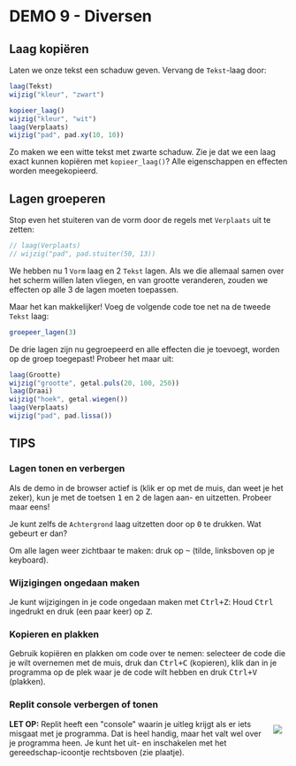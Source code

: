 # DEMO 9 - Diversen

## Laag kopiëren

Laten we onze tekst een schaduw geven. Vervang de `Tekst`-laag door:

```js
laag(Tekst)
wijzig("kleur", "zwart")

kopieer_laag()
wijzig("kleur", "wit")
laag(Verplaats)
wijzig("pad", pad.xy(10, 10))
```

Zo maken we een witte tekst met zwarte schaduw. Zie je dat we een laag exact kunnen kopiëren met `kopieer_laag()`? Alle eigenschappen en effecten worden meegekopieerd.



## Lagen groeperen

Stop even het stuiteren van de vorm door de regels met `Verplaats` uit te zetten:

```js
// laag(Verplaats)
// wijzig("pad", pad.stuiter(50, 13))
```

We hebben nu 1 `Vorm` laag en 2 `Tekst` lagen. Als we die allemaal samen over het scherm willen laten vliegen, en van grootte veranderen, zouden we effecten op alle 3 de lagen moeten toepassen.

Maar het kan makkelijker! Voeg de volgende code toe net na de tweede `Tekst` laag:

```js
groepeer_lagen(3)
```

De drie lagen zijn nu gegroepeerd en alle effecten die je toevoegt, worden op de groep toegepast! Probeer het maar uit:

```js
laag(Grootte)
wijzig("grootte", getal.puls(20, 100, 250))
laag(Draai)
wijzig("hoek", getal.wiegen())
laag(Verplaats)
wijzig("pad", pad.lissa())
```


## TIPS

### Lagen tonen en verbergen

Als de demo in de browser actief is (klik er op met de muis, dan weet je het zeker), kun je met de toetsen <kbd>1</kbd> en <kbd>2</kbd> de lagen aan- en uitzetten. Probeer maar eens!

Je kunt zelfs de `Achtergrond` laag uitzetten door op <kbd>0</kbd> te drukken. Wat gebeurt er dan?

Om alle lagen weer zichtbaar te maken: druk op <kbd>~</kbd> (tilde, linksboven op je keyboard).

### Wijzigingen ongedaan maken

Je kunt wijzigingen in je code ongedaan maken met <kbd>Ctrl+Z</kbd>: Houd <kbd>Ctrl</kbd> ingedrukt en druk (een paar keer) op <kbd>Z</kbd>.

### Kopieren en plakken

Gebruik kopiëren en plakken om code over te nemen: selecteer de code die je wilt overnemen met de muis, druk dan <kbd>Ctrl+C</kbd> (kopieren), klik dan in je programma op de plek waar je de code wilt hebben en druk <kbd>Ctrl+V</kbd> (plakken).

### Replit console verbergen of tonen

<img style="float: right; margin: 10px;" src="images/button-devtools.png">
<b>LET OP:</b> Replit heeft een "console" waarin je uitleg krijgt als er iets misgaat met je programma. Dat is heel handig, maar het valt wel over je programma heen. Je kunt het uit- en inschakelen met het gereedschap-icoontje rechtsboven (zie plaatje).


